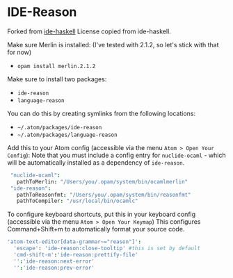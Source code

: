 # IDE-Reason

Forked from [ide-haskell](https://github.com/atom-haskell/ide-haskell)
License copied from ide-haskell.

Make sure Merlin is installed:
(I've tested with 2.1.2, so let's stick with that for now)
- `opam install merlin.2.1.2`


Make sure to install two packages:

- `ide-reason`
- `language-reason`

You can do this by creating symlinks from the following locations:

- `~/.atom/packages/ide-reason`
- `~/.atom/packages/language-reason`

Add this to your Atom config (accessible via the menu `Atom > Open Your Config`):
Note that you must include a config
entry for `nuclide-ocaml` - which will be automatically installed as a
dependency of `ide-reason`.

```cson
 "nuclide-ocaml":
   pathToMerlin: "/Users/you/.opam/system/bin/ocamlmerlin"
 "ide-reason":
   pathToReasonfmt: "/Users/you/.opam/system/bin/reasonfmt"
   pathToCompiler: "/usr/local/bin/ocamlc"
```


To configure keyboard shortcuts, put this in your keyboard config
(accessible via the menu `Atom > Open Your Keymap`)
This configures Command+Shift+m to automatically format your source
code.
```cson
'atom-text-editor[data-grammar~="reason"]':
  'escape': 'ide-reason:close-tooltip' #this is set by default
  'cmd-shift-m':'ide-reason:prettify-file'
  '':'ide-reason:next-error'
  '':'ide-reason:prev-error'

```

